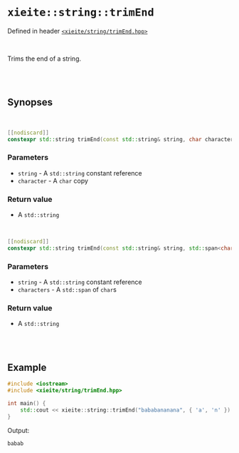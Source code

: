 # `xieite::string::trimEnd`
Defined in header [`<xieite/string/trimEnd.hpp>`](../../include/xieite/string/trimEnd.hpp)

<br/>

Trims the end of a string.

<br/><br/>

## Synopses

<br/>

```cpp
[[nodiscard]]
constexpr std::string trimEnd(const std::string& string, char character) noexcept;
```
### Parameters
- `string` - A `std::string` constant reference
- `character` - A `char` copy
### Return value
- A `std::string`

<br/>

```cpp
[[nodiscard]]
constexpr std::string trimEnd(const std::string& string, std::span<char> characters) noexcept;
```
### Parameters
- `string` - A `std::string` constant reference
- `characters` - A `std::span` of `char`s
### Return value
- A `std::string`

<br/><br/>

## Example
```cpp
#include <iostream>
#include <xieite/string/trimEnd.hpp>

int main() {
	std::cout << xieite::string::trimEnd("bababananana", { 'a', 'n' }) << '\n';
}
```
Output:
```
babab
```
